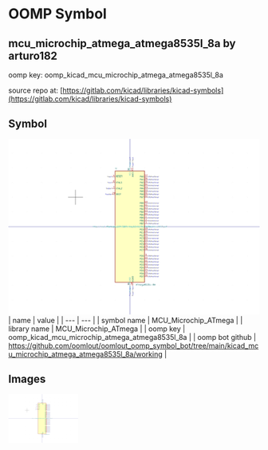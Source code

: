 # OOMP Symbol  
## mcu_microchip_atmega_atmega8535l_8a  by arturo182  
  
oomp key: oomp_kicad_mcu_microchip_atmega_atmega8535l_8a  
  
source repo at: [https://gitlab.com/kicad/libraries/kicad-symbols](https://gitlab.com/kicad/libraries/kicad-symbols)  
## Symbol  
  
[![working.png](working_600.png)](working.png)  
| name | value | 
| --- | --- | 
| symbol name | MCU_Microchip_ATmega | 
| library name | MCU_Microchip_ATmega | 
| oomp key | oomp_kicad_mcu_microchip_atmega_atmega8535l_8a | 
| oomp bot github | https://github.com/oomlout/oomlout_oomp_symbol_bot/tree/main/kicad_mcu_microchip_atmega_atmega8535l_8a/working | 
## Images  
  
[![working.png](working_140.png)](working.png)  
